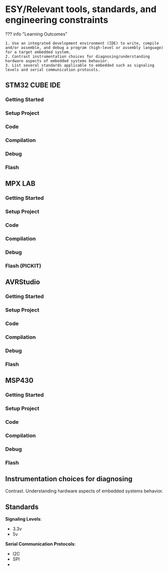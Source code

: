 # ESY/Relevant tools, standards, and engineering constraints

??? info "Learning Outcomes"

    1. Use an integrated development environment (IDE) to write, compile and/or assemble, and debug a program (high-level or assembly language) for a target embedded system.
    2. Contrast instrumentation choices for diagnosing/understanding hardware aspects of embedded systems behavior.
    3. List several standards applicable to embedded such as signaling levels and serial communication protocols.

## STM32 CUBE IDE

### Getting Started

### Setup Project

### Code

### Compilation

### Debug

### Flash

## MPX LAB

### Getting Started

### Setup Project

### Code

### Compilation

### Debug

### Flash (PICKIT)

## AVRStudio

### Getting Started

### Setup Project

### Code

### Compilation

### Debug

### Flash

## MSP430

### Getting Started

### Setup Project

### Code

### Compilation

### Debug

### Flash

## Instrumentation choices for diagnosing

Contrast. Understanding hardware aspects of embedded systems behavior.

## Standards

**Signaling Levels**:

- 3.3v
- 5v

**Serial Communication Protocols**:

- I2C
- SPI
- 